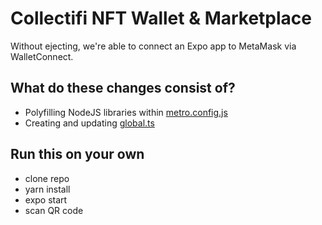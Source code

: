 # Collectifi NFT Wallet & Marketplace

Without ejecting, we're able to connect an Expo app to MetaMask via WalletConnect.


## What do these changes consist of?

- Polyfilling NodeJS libraries within [metro.config.js](./metro.config.js)
- Creating and updating [global.ts](./global.ts)

## Run this on your own
- clone repo
- yarn install
- expo start
- scan QR code
